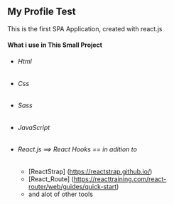 ## My Profile Test

This is the first SPA Application, created with react.js

#### What i use in This Small Project
* ###### Html
* ###### Css
* ###### Sass
* ###### JavaScript
* ###### React.js  ==> React Hooks == in adition to
  * [ReactStrap] (https://reactstrap.github.io/)
  * [React_Route] (https://reacttraining.com/react-router/web/guides/quick-start)
  * and alot of other tools